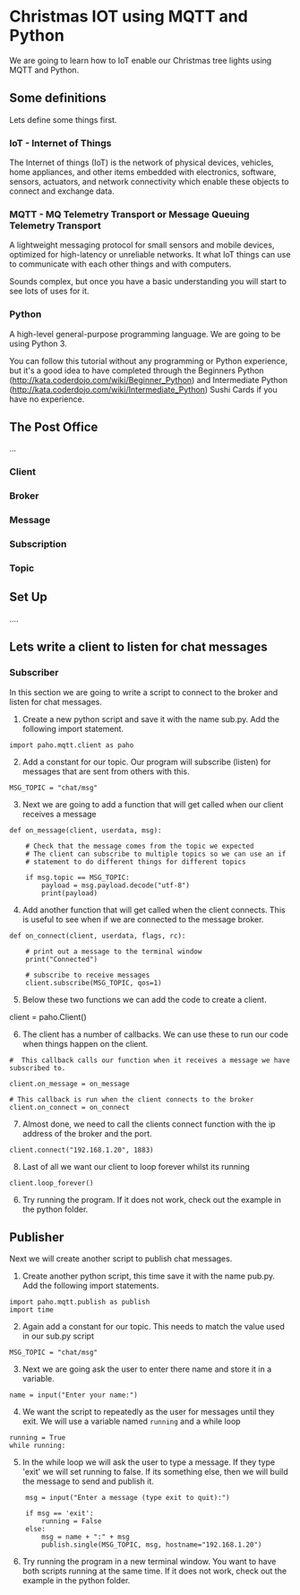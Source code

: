 # Christmas IOT using MQTT and Python

We are going to learn how to IoT enable our Christmas tree lights using MQTT and Python.  


## Some definitions

Lets define some things first.

### IoT - Internet of Things

The Internet of things (IoT) is the network of physical devices, vehicles, home appliances, and other items embedded with electronics, software, sensors, actuators, and network connectivity which enable these objects to connect and exchange data.

###  MQTT - MQ Telemetry Transport or Message Queuing Telemetry Transport

A lightweight messaging protocol for small sensors and mobile devices, optimized for high-latency or unreliable networks.  It what IoT things can use to communicate with each other things and with computers.

Sounds complex, but once you have a basic understanding you will start to see lots of uses for it.

### Python

A high-level general-purpose programming language.  We are going to be using Python 3.  

You can follow this tutorial without any programming or Python experience, but it's a good idea to have completed through the Beginners Python (http://kata.coderdojo.com/wiki/Beginner_Python) and Intermediate Python (http://kata.coderdojo.com/wiki/Intermediate_Python) Sushi Cards if you have no experience.

## The Post Office

...


### Client
### Broker
### Message
### Subscription
### Topic


## Set Up

....


##  Lets write a client to listen for chat messages

### Subscriber

In this section we are going to write a script to connect to the broker and listen for chat messages.

1.  Create a new python script and save it with the name sub.py. Add the following import statement.  

```
import paho.mqtt.client as paho
```

2. Add a constant for our topic.  Our program will subscribe (listen) for messages that are sent from others with this.

```
MSG_TOPIC = "chat/msg"
```

3. Next we are going to add a function that will get called when our client receives a message

```
def on_message(client, userdata, msg):

    # Check that the message comes from the topic we expected
    # The client can subscribe to multiple topics so we can use an if
    # statement to do different things for different topics

    if msg.topic == MSG_TOPIC:
        payload = msg.payload.decode("utf-8")
        print(payload)
```

4. Add another function that will get called when the client connects.  This is useful to see when if we are connected to the message broker.

```
def on_connect(client, userdata, flags, rc):

    # print out a message to the terminal window
    print("Connected")

    # subscribe to receive messages
    client.subscribe(MSG_TOPIC, qos=1)
```

5. Below these two functions we can add the code to create a client.

client = paho.Client()

6.  The client has a number of callbacks.  We can use these to run our code when things happen on the client.

```
#  This callback calls our function when it receives a message we have subscribed to.

client.on_message = on_message

# This callback is run when the client connects to the broker
client.on_connect = on_connect
```

7.  Almost done, we need to call the clients connect function with the ip address of the broker and the port.  

```
client.connect("192.168.1.20", 1883)
```

8.  Last of all we want our client to loop forever whilst its running

```
client.loop_forever()
```

6.  Try running the program.  If it does not work, check out the example in the python folder.


## Publisher

Next we will create another script to publish chat messages.

1.  Create another python script, this time save it with the name pub.py. Add the following import statements.  

```
import paho.mqtt.publish as publish
import time
```
2.  Again add a constant for our topic.  This needs to match the value used in our sub.py script

```
MSG_TOPIC = "chat/msg"
```

3.  Next we are going ask the user to enter there name and store it in a variable.

```
name = input("Enter your name:")
```

4. We want the script to repeatedly as the user for messages until they exit.  We will use a variable named ```running``` and a while loop

```
running = True
while running:
```

5. In the while loop we will ask the user to type a message.  If they type 'exit' we will set running to false.  If its something else, then we will build the message to send and publish it.

```
    msg = input("Enter a message (type exit to quit):")

    if msg == 'exit':
        running = False
    else:
        msg = name + ":" + msg
        publish.single(MSG_TOPIC, msg, hostname="192.168.1.20")

```

6.  Try running the program in a new terminal window.  You want to have both scripts running at the same time. If it does not work, check out the example in the python folder.



